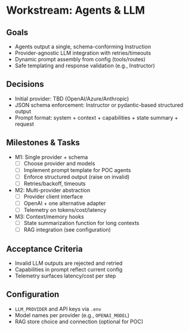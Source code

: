# Workstream: Agents & LLM

## Goals
- Agents output a single, schema-conforming Instruction
- Provider-agnostic LLM integration with retries/timeouts
- Dynamic prompt assembly from config (tools/routes)
- Safe templating and response validation (e.g., Instructor)

## Decisions
- Initial provider: TBD (OpenAI/Azure/Anthropic)
- JSON schema enforcement: Instructor or pydantic-based structured output
- Prompt format: system + context + capabilities + state summary + request

## Milestones & Tasks
- M1: Single provider + schema
  - [ ] Choose provider and models
  - [ ] Implement prompt template for POC agents
  - [ ] Enforce structured output (raise on invalid)
  - [ ] Retries/backoff, timeouts
- M2: Multi-provider abstraction
  - [ ] Provider client interface
  - [ ] OpenAI + one alternative adapter
  - [ ] Telemetry on tokens/cost/latency
- M3: Context/memory hooks
  - [ ] State summarization function for long contexts
  - [ ] RAG integration (see configuration)

## Acceptance Criteria
- Invalid LLM outputs are rejected and retried
- Capabilities in prompt reflect current config
- Telemetry surfaces latency/cost per step

## Configuration
- `LLM_PROVIDER` and API keys via `.env`
- Model names per provider (e.g., `OPENAI_MODEL`)
- RAG store choice and connection (optional for POC)
